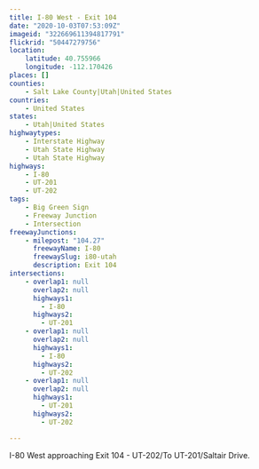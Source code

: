 ```yaml
---
title: I-80 West - Exit 104
date: "2020-10-03T07:53:09Z"
imageid: "322669611394817791"
flickrid: "50447279756"
location:
    latitude: 40.755966
    longitude: -112.170426
places: []
counties:
    - Salt Lake County|Utah|United States
countries:
    - United States
states:
    - Utah|United States
highwaytypes:
    - Interstate Highway
    - Utah State Highway
    - Utah State Highway
highways:
    - I-80
    - UT-201
    - UT-202
tags:
    - Big Green Sign
    - Freeway Junction
    - Intersection
freewayJunctions:
    - milepost: "104.27"
      freewayName: I-80
      freewaySlug: i80-utah
      description: Exit 104
intersections:
    - overlap1: null
      overlap2: null
      highways1:
        - I-80
      highways2:
        - UT-201
    - overlap1: null
      overlap2: null
      highways1:
        - I-80
      highways2:
        - UT-202
    - overlap1: null
      overlap2: null
      highways1:
        - UT-201
      highways2:
        - UT-202

---
```

I-80 West approaching Exit 104 - UT-202/To UT-201/Saltair Drive.